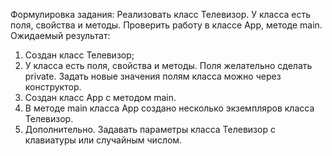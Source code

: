 Формулировка задания:
Реализовать класс Телевизор. У класса есть поля, свойства и методы.
Проверить работу в классе App, методе main.
Ожидаемый результат:
1. Создан класс Телевизор;
2. У класса есть поля, свойства и методы. Поля желательно сделать
private. Задать новые значения полям класса можно через конструктор.
4. Создан класс App с методом main.
5. В методе main класса App создано несколько экземпляров класса
Телевизор.
6. Дополнительно. Задавать параметры класса Телевизор с клавиатуры
или случайным числом.
